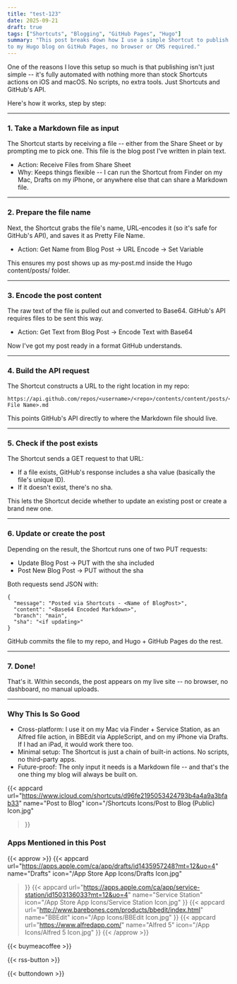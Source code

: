 ```yaml
---
title: "test-123"
date: 2025-09-21
draft: true
tags: ["Shortcuts", "Blogging", "GitHub Pages", "Hugo"]
summary: "This post breaks down how I use a simple Shortcut to publish Markdown files straight 
to my Hugo blog on GitHub Pages, no browser or CMS required."
---
```


One of the reasons I love this setup so much is that publishing isn't just simple -- it's 
fully automated with nothing more than stock Shortcuts actions on iOS and macOS. No scripts, 
no extra tools. Just Shortcuts and GitHub's API.

Here's how it works, step by step:

----

### 1. Take a Markdown file as input

The Shortcut starts by receiving a file -- either from the Share Sheet or by prompting me 
to pick one. This file is the blog post I've written in plain text.
- Action: Receive Files from Share Sheet
- Why: Keeps things flexible -- I can run the Shortcut from Finder on my Mac, Drafts on my 
iPhone, or anywhere else that can share a Markdown file.

----

### 2. Prepare the file name

Next, the Shortcut grabs the file's name, URL-encodes it (so it's safe for GitHub's API), 
and saves it as Pretty File Name.

- Action: Get Name from Blog Post → URL Encode → Set Variable

This ensures my post shows up as my-post.md inside the Hugo content/posts/ folder.

----

### 3. Encode the post content

The raw text of the file is pulled out and converted to Base64. GitHub's API requires files 
to be sent this way.

- Action: Get Text from Blog Post → Encode Text with Base64

Now I've got my post ready in a format GitHub understands.

----

### 4. Build the API request

The Shortcut constructs a URL to the right location in my repo:
    
    https://api.github.com/repos/<username>/<repo>/contents/content/posts/<Pretty File Name>.md

This points GitHub's API directly to where the Markdown file should live.

----

### 5. Check if the post exists

The Shortcut sends a GET request to that URL:

- If a file exists, GitHub's response includes a sha value (basically the file's unique ID).
- If it doesn't exist, there's no sha.

This lets the Shortcut decide whether to update an existing post or create a brand new one.

----

### 6. Update or create the post

Depending on the result, the Shortcut runs one of two PUT requests:

- Update Blog Post → PUT with the sha included
- Post New Blog Post → PUT without the sha

Both requests send JSON with:
    
    {
      "message": "Posted via Shortcuts - <Name of BlogPost>",
      "content": "<Base64 Encoded Markdown>",
      "branch": "main",
      "sha": "<if updating>"
    }

GitHub commits the file to my repo, and Hugo + GitHub Pages do the rest.

----

### 7. Done!

That's it. Within seconds, the post appears on my live site -- no browser, no dashboard, no 
manual uploads.

----

### Why This Is So Good

- Cross-platform: I use it on my Mac via Finder + Service Station, as an Alfred file action, 
in BBEdit via AppleScript, and on my iPhone via Drafts. If I had an iPad, it would work there too.
- Minimal setup: The Shortcut is just a chain of built-in actions. No scripts, no third-party 
apps.
- Future-proof: The only input it needs is a Markdown file -- and that's the one thing my 
blog will always be built on.

{{< appcard 
    url="https://www.icloud.com/shortcuts/d96fe2195053424793b4a4a9a3bfab33" 
    name="Post to Blog" 
    icon="/Shortcuts Icons/Post to Blog (Public) Icon.jpg" 
>}}

### Apps Mentioned in this Post

{{< approw >}}
{{< appcard 
    url="https://apps.apple.com/ca/app/drafts/id1435957248?mt=12&uo=4" 
    name="Drafts" 
    icon="/App Store App Icons/Drafts Icon.jpg" 
>}}
{{< appcard 
    url="https://apps.apple.com/ca/app/service-station/id1503136033?mt=12&uo=4" 
    name="Service Station" 
    icon="/App Store App Icons/Service Station Icon.jpg" 
>}}
{{< appcard 
    url="http://www.barebones.com/products/bbedit/index.html" 
    name="BBEdit" 
    icon="/App Icons/BBEdit Icon.jpg" 
>}}
{{< appcard 
    url="https://www.alfredapp.com/" 
    name="Alfred 5" 
    icon="/App Icons/Alfred 5 Icon.jpg" 
>}}
{{< /approw >}}


{{< buymeacoffee >}}

{{< rss-button >}}

{{< buttondown >}}